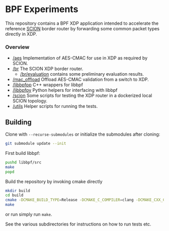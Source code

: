 BPF Experiments
===============

This repository contains a BPF XDP application intended to accelerate the reference
[SCION](https://github.com/scionproto/scion) border router by forwarding some common packet types
directly in XDP.

### Overview
- [/aes](/aes) Implementation of AES-CMAC for use in XDP as required by SCION.
- [/br](/br) The SCION XDP border router.
  - [/br/evaluation](/br/evaluation) contains some preliminary evaluation results.
- [/mac_offload](/mac_offload) Offload AES-CMAC validation from a switch to XDP.
- [/libbpfpp](/libbpfpp) C++ wrappers for libbpf
- [/libbpfpy](/libbpfpy) Python helpers for interfacing with libbpf
- [/scion](/scion) Some scripts for testing the XDP router in a dockerized local SCION topology.
- [/utils](/utils) Helper scripts for running the tests.

Building
--------
Clone with `--recurse-submodules` or initialize the submodules after cloning:
```bash
git submodule update --init
```

First build libbpf:
```bash
pushd libbpf/src
make
popd
```

Build the repository by invoking cmake directly
```bash
mkdir build
cd build
cmake -DCMAKE_BUILD_TYPE=Release -DCMAKE_C_COMPILER=clang -DCMAKE_CXX_COMPILER=clang++ ..
make
```
or run simply run `make`.

See the various subdirectories for instructions on how to run tests etc.
